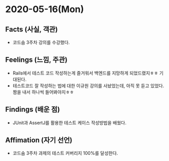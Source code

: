 # 2020-05-16\(Mon\)

## Facts \(사실, 객관\)

* 코드숨 3주차 강의를 수강했다.

## Feelings \(느낌, 주관\)

* Rails에서 테스트 코드 작성하는게 즐거워서 백엔드를 지망하게 되었드랬지ㅎㅎ 기대된다.
* 테스트코드 잘 작성하는 법에 대한 이규원 강의를 사놨었는데, 아직 못 듣고 있었다. 짬을 내서 하나씩 들어봐야지ㅎㅎ

## Findings \(배운 점\)

* JUnit과 AssertJ를 활용한 테스트 케이스 작성방법을 배웠다.

## Affimation \(자기 선언\)

* 코드숨 3주차 과제의 테스트 커버리지 100%를 달성한다.

